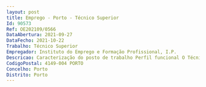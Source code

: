 ```yaml
--- 
layout: post
title: Emprego - Porto - Técnico Superior
Id: 90573
Ref: OE202109/0566
DataAbertura: 2021-09-27
DataFecho: 2021-10-22
Trabalho: Técnico Superior
Empregador: Instituto do Emprego e Formação Profissional, I.P.
Descricao: Caracterização do posto de trabalho Perfil funcional O Técnico Superior desempenhará funções no âmbito da intervenção técnica da área do emprego designadamente   Análise de candidaturas aos diferentes programas do IEFP, IP elaborando pareceres e propostas de decisão sobre as mesmas, nomeadamente no âmbito do PAECPE   Elaborar pareceres propostas de pagamento, suspensão de pagamento e revogação de financiamento, assegurando todos os procedimentos legais a observar, no âmbito dos programas e medidas do IEFP, IP   Representar o serviço em assuntos da sua área de intervenção, com possibilidade de tomada de decisão enquadrada por diretiva ou orientação superior   Proceder ao atendimento das entidades empregadoras, de forma integrada, com os canais de prestação de serviços à distância e incluindo as atividades de BackOffice, nomeadamente, a informação específica sobre os apoios às entidades   programas medidas ativas de emprego   Contribuir para a execução do plano de atividades e orçamento das Unidades Orgânicas Locais que integram a Delegação Regional   Proceder ao cabimento, compromisso e pagamento no âmbito da execução orçamental e financeira dos programas e medidas de emprego   Assegurar a prestação de informação aos serviços locais e centrais do IEFP,IP, e às entidades que o solicitem por diretiva ou orientação superior.
CodigoPostal: 4149-004 PORTO
Concelho: Porto
Distrito: Porto
--- 
```

